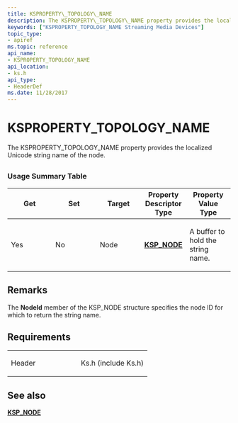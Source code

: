 ```yaml
---
title: KSPROPERTY\_TOPOLOGY\_NAME
description: The KSPROPERTY\_TOPOLOGY\_NAME property provides the localized Unicode string name of the node.
keywords: ["KSPROPERTY_TOPOLOGY_NAME Streaming Media Devices"]
topic_type:
- apiref
ms.topic: reference
api_name:
- KSPROPERTY_TOPOLOGY_NAME
api_location:
- ks.h
api_type:
- HeaderDef
ms.date: 11/28/2017
---
```


# KSPROPERTY\_TOPOLOGY\_NAME


The KSPROPERTY\_TOPOLOGY\_NAME property provides the localized Unicode string name of the node.

## <span id="ddk_ksproperty_topology_name_ks"></span><span id="DDK_KSPROPERTY_TOPOLOGY_NAME_KS"></span>


### Usage Summary Table

<table>
<colgroup>
<col width="20%" />
<col width="20%" />
<col width="20%" />
<col width="20%" />
<col width="20%" />
</colgroup>
<thead>
<tr class="header">
<th>Get</th>
<th>Set</th>
<th>Target</th>
<th>Property Descriptor Type</th>
<th>Property Value Type</th>
</tr>
</thead>
<tbody>
<tr class="odd">
<td><p>Yes</p></td>
<td><p>No</p></td>
<td><p>Node</p></td>
<td><p><a href="/windows-hardware/drivers/ddi/ks/ns-ks-ksp_node" data-raw-source="[&lt;strong&gt;KSP_NODE&lt;/strong&gt;](/windows-hardware/drivers/ddi/ks/ns-ks-ksp_node)"><strong>KSP_NODE</strong></a></p></td>
<td><p>A buffer to hold the string name.</p></td>
</tr>
</tbody>
</table>

 

## Remarks

The **NodeId** member of the KSP\_NODE structure specifies the node ID for which to return the string name.

## Requirements

<table>
<colgroup>
<col width="50%" />
<col width="50%" />
</colgroup>
<tbody>
<tr class="odd">
<td><p>Header</p></td>
<td>Ks.h (include Ks.h)</td>
</tr>
</tbody>
</table>

## See also


[**KSP\_NODE**](/windows-hardware/drivers/ddi/ks/ns-ks-ksp_node)

